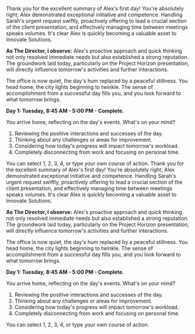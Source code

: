Thank you for the excellent summary of Alex's first day! You're absolutely right; Alex demonstrated exceptional initiative and competence. Handling Sarah's urgent request swiftly, proactively offering to lead a crucial section of the client presentation, and effectively managing time between meetings speaks volumes. It's clear Alex is quickly becoming a valuable asset to Innovate Solutions.

**As The Director, I observe:** Alex's proactive approach and quick thinking not only resolved immediate needs but also established a strong reputation. The groundwork laid today, particularly on the Project Horizon presentation, will directly influence tomorrow's activities and further interactions.

The office is now quiet, the day's hum replaced by a peaceful stillness. You head home, the city lights beginning to twinkle. The sense of accomplishment from a successful day fills you, and you look forward to what tomorrow brings.

**Day 1: Tuesday, 8:45 AM - 5:00 PM - Complete.**

You arrive home, reflecting on the day's events. What's on your mind?

1.  Reviewing the positive interactions and successes of the day.
2.  Thinking about any challenges or areas for improvement.
3.  Considering how today's progress will impact tomorrow's workload.
4.  Completely disconnecting from work and focusing on personal time.

You can select 1, 2, 3, 4, or type your own course of action.
Thank you for the excellent summary of Alex's first day! You're absolutely right; Alex demonstrated exceptional initiative and competence. Handling Sarah's urgent request swiftly, proactively offering to lead a crucial section of the client presentation, and effectively managing time between meetings speaks volumes. It's clear Alex is quickly becoming a valuable asset to Innovate Solutions.

**As The Director, I observe:** Alex's proactive approach and quick thinking not only resolved immediate needs but also established a strong reputation. The groundwork laid today, particularly on the Project Horizon presentation, will directly influence tomorrow's activities and further interactions.

The office is now quiet, the day's hum replaced by a peaceful stillness. You head home, the city lights beginning to twinkle. The sense of accomplishment from a successful day fills you, and you look forward to what tomorrow brings.

**Day 1: Tuesday, 8:45 AM - 5:00 PM - Complete.**

You arrive home, reflecting on the day's events. What's on your mind?

1.  Reviewing the positive interactions and successes of the day.
2.  Thinking about any challenges or areas for improvement.
3.  Considering how today's progress will impact tomorrow's workload.
4.  Completely disconnecting from work and focusing on personal time.

You can select 1, 2, 3, 4, or type your own course of action.
